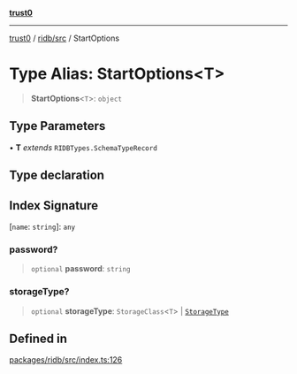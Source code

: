 [**trust0**](../../../README.md)

***

[trust0](../../../README.md) / [ridb/src](../README.md) / StartOptions

# Type Alias: StartOptions\<T\>

> **StartOptions**\<`T`\>: `object`

## Type Parameters

• **T** *extends* `RIDBTypes.SchemaTypeRecord`

## Type declaration

## Index Signature

 \[`name`: `string`\]: `any`

### password?

> `optional` **password**: `string`

### storageType?

> `optional` **storageType**: `StorageClass`\<`T`\> \| [`StorageType`](../enumerations/StorageType.md)

## Defined in

[packages/ridb/src/index.ts:126](https://github.com/elribonazo/RIDB/blob/7a38590bb34c3fed47a6348e8f9a6eb9c1d2b091/packages/ridb/src/index.ts#L126)

